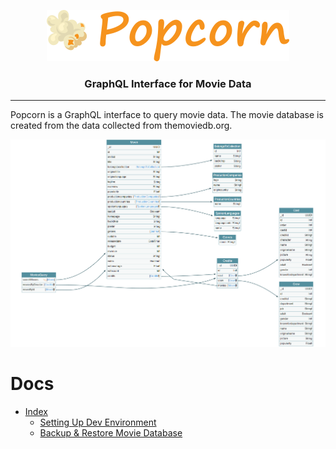 <p align="center">
  <img alt="logo" src="https://raw.githubusercontent.com/prashantkhandelwal/Popcorn/main/Assets/popcorn.png" />
</p>

<h3 align="center">GraphQL Interface for Movie Data</h3>

---

Popcorn is a GraphQL interface to query movie data. The movie database is created from the data collected from themoviedb.org. 

![Schema](https://raw.githubusercontent.com/prashantkhandelwal/Popcorn/main/Assets/Schema.png)

# Docs
- [Index](https://github.com/prashantkhandelwal/Popcorn/wiki)
  - [Setting Up Dev Environment](https://github.com/prashantkhandelwal/Popcorn/wiki/Setting-up-dev-environment)
  - [Backup & Restore Movie Database](https://github.com/prashantkhandelwal/Popcorn/wiki/Backup-&-Restore-Movie-Database)
